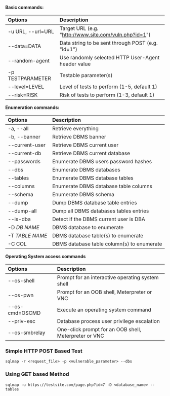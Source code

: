 **Basic commands:**

|Options	|Description|
|:--|:--|
|-u URL, --url=URL	|Target URL (e.g. "http://www.site.com/vuln.php?id=1")|
|--data=DATA |Data string to be sent through POST (e.g. "id=1")|
|--random-agent |Use randomly selected HTTP User-Agent header value|
|-p TESTPARAMETER |Testable parameter(s)|
|--level=LEVEL |Level of tests to perform (1-5, default 1)|
|--risk=RISK |Risk of tests to perform (1-3, default 1)|

**Enumeration commands:**

|Options |Description
|:---|:---
|-a, --all	|Retrieve everything
|-b, --banner	|Retrieve DBMS banner
|--current-user |Retrieve DBMS current user
|--current-db |Retrieve DBMS current database
|--passwords |Enumerate DBMS users password hashes
|--dbs |Enumerate DBMS databases
|--tables |Enumerate DBMS database tables
|--columns |Enumerate DBMS database table columns
|--schema |Enumerate DBMS schema
|--dump |Dump DBMS database table entries
|--dump-all |Dump all DBMS databases tables entries
|--is-dba |Detect if the DBMS current user is DBA
|-D *DB NAME* |DBMS database to enumerate
|-T *TABLE NAME* |DBMS database table(s) to enumerate
|-C COL |DBMS database table column(s) to enumerate

**Operating System access commands**

|Options |Description
|:-|:-
|--os-shell	|Prompt for an interactive operating system shell
|--os-pwn	|Prompt for an OOB shell, Meterpreter or VNC
|--os-cmd=OSCMD |Execute an operating system command
|--priv-esc |Database process user privilege escalation
|--os-smbrelay |One-click prompt for an OOB shell, Meterpreter or VNC

### Simple HTTP POST Based Test
```sqlmap -r <request_file> -p <vulnerable_parameter> --dbs```
### Using GET based Method
```sqlmap -u https://testsite.com/page.php?id=7 -D <database_name> --tables```





